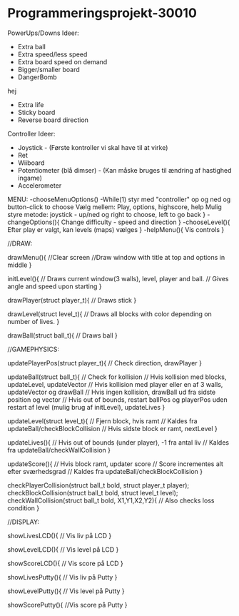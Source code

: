 # Programmeringsprojekt-30010

PowerUps/Downs Ideer:
- Extra ball
- Extra speed/less speed
- Extra board speed on demand
- Bigger/smaller board
- DangerBomb

hej
- Extra life
- Sticky board
- Reverse board direction

Controller Ideer:
- Joystick - (Første kontroller vi skal have til at virke)
- Ret
- Wiiboard
- Potentiometer (blå dimser) - (Kan måske bruges til ændring af hastighed ingame)
- Accelerometer

MENU:
-chooseMenuOptions()
-While(1) styr med "controller" op og ned og button-click to choose
Vælg mellem: Play, options, highscore, help
Mulig styre metode: joystick - up/ned og right to choose, left to go back 
}
-changeOptions(){
Change difficulty - speed and direction
}
-chooseLevel(){
Efter play er valgt, kan levels (maps) vælges
}
-helpMenu(){
Vis controls
}

//DRAW:

drawMenu(){
//Clear screen
//Draw window with title at top and options in middle
}

initLevel(){
// Draws current window(3 walls), level, player and ball.
// Gives angle and speed upon starting
}

drawPlayer(struct player_t){
// Draws stick
}

drawLevel(struct level_t){
// Draws all blocks with color depending on number of lives.
}

drawBall(struct ball_t){
// Draws ball
}


//GAMEPHYSICS:

updatePlayerPos(struct player_t){
// Check direction, drawPlayer
}

updateBall(struct ball_t){
// Check for kollision
// Hvis kollision med blocks, updateLevel, updateVector
// Hvis kollision med player eller en af 3 walls, updateVector og drawBall
// Hvis ingen kollision, drawBall ud fra sidste position og vector
// Hvis out of bounds, restart ballPos og playerPos uden restart af level (mulig brug af initLevel), updateLives
}

updateLevel(struct level_t){
// Fjern block, hvis ramt
// Kaldes fra updateBall/checkBlockCollision
// Hvis sidste block er ramt, nextLevel
}

updateLives(){
// Hvis out of bounds (under player), -1 fra antal liv
// Kaldes fra updateBall/checkWallCollision
}

updateScore(){
// Hvis block ramt, updater score
// Score incrementes alt efter sværhedsgrad
// Kaldes fra updateBall/checkBlockCollision
}

checkPlayerCollision(struct ball_t bold, struct player_t player);
checkBlockCollision(struct ball_t bold, struct level_t level);
checkWallCollision(struct ball_t bold, X1,Y1,X2,Y2){
// Also checks loss condition
}


//DISPLAY:

showLivesLCD(){
// Vis liv på LCD
}

showLevelLCD(){
// Vis level på LCD
}

showScoreLCD(){
// Vis score på LCD
}

showLivesPutty(){
// Vis liv på Putty
}

showLevelPutty(){
// Vis level på Putty
}

showScorePutty(){
//Vis score på Putty
}

